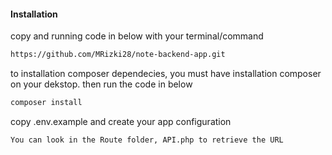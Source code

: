 
#### Installation
copy and running code in below with your terminal/command

```bash
https://github.com/MRizki28/note-backend-app.git
```

to installation composer dependecies, you must have installation composer on your dekstop.
then run the code in below

```bash
composer install
```

copy .env.example and create your app configuration

```bash
You can look in the Route folder, API.php to retrieve the URL
```


